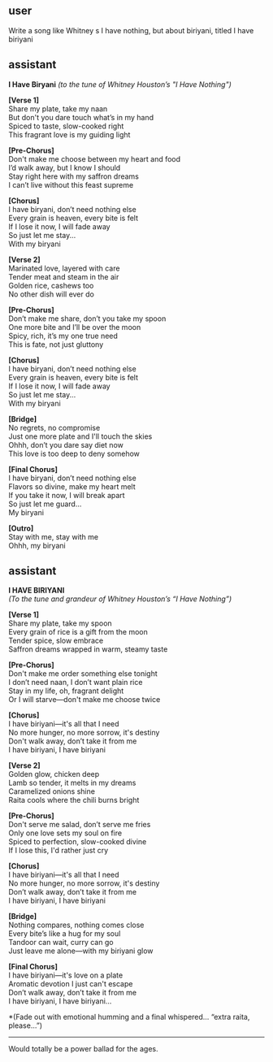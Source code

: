 ## user
Write a song like Whitney s I have nothing, but about biriyani, titled I have biriyani 
## assistant

**I Have Biryani** *(to the tune of Whitney Houston’s "I Have Nothing")*  

**[Verse 1]**  
Share my plate, take my naan  
But don't you dare touch what’s in my hand  
Spiced to taste, slow-cooked right  
This fragrant love is my guiding light  

**[Pre-Chorus]**  
Don't make me choose between my heart and food  
I’d walk away, but I know I should  
Stay right here with my saffron dreams  
I can’t live without this feast supreme  

**[Chorus]**  
I have biryani, don’t need nothing else  
Every grain is heaven, every bite is felt  
If I lose it now, I will fade away  
So just let me stay...  
With my biryani  

**[Verse 2]**  
Marinated love, layered with care  
Tender meat and steam in the air  
Golden rice, cashews too  
No other dish will ever do  

**[Pre-Chorus]**  
Don’t make me share, don’t you take my spoon  
One more bite and I’ll be over the moon  
Spicy, rich, it’s my one true need  
This is fate, not just gluttony  

**[Chorus]**  
I have biryani, don’t need nothing else  
Every grain is heaven, every bite is felt  
If I lose it now, I will fade away  
So just let me stay...  
With my biryani  

**[Bridge]**  
No regrets, no compromise  
Just one more plate and I'll touch the skies  
Ohhh, don’t you dare say diet now  
This love is too deep to deny somehow  

**[Final Chorus]**  
I have biryani, don’t need nothing else  
Flavors so divine, make my heart melt  
If you take it now, I will break apart  
So just let me guard...  
My biryani  

**[Outro]**  
Stay with me, stay with me  
Ohhh, my biryani
## assistant

**I HAVE BIRIYANI**  
*(To the tune and grandeur of Whitney Houston’s “I Have Nothing”)*  

**[Verse 1]**  
Share my plate, take my spoon  
Every grain of rice is a gift from the moon  
Tender spice, slow embrace  
Saffron dreams wrapped in warm, steamy taste  

**[Pre-Chorus]**  
Don't make me order something else tonight  
I don’t need naan, I don’t want plain rice  
Stay in my life, oh, fragrant delight  
Or I will starve—don't make me choose twice  

**[Chorus]**  
I have biriyani—it's all that I need  
No more hunger, no more sorrow, it's destiny  
Don't walk away, don’t take it from me  
I have biriyani, I have biriyani  

**[Verse 2]**  
Golden glow, chicken deep  
Lamb so tender, it melts in my dreams  
Caramelized onions shine  
Raita cools where the chili burns bright  

**[Pre-Chorus]**  
Don't serve me salad, don’t serve me fries  
Only one love sets my soul on fire  
Spiced to perfection, slow-cooked divine  
If I lose this, I'd rather just cry  

**[Chorus]**  
I have biriyani—it's all that I need  
No more hunger, no more sorrow, it's destiny  
Don’t walk away, don’t take it from me  
I have biriyani, I have biriyani  

**[Bridge]**  
Nothing compares, nothing comes close  
Every bite’s like a hug for my soul  
Tandoor can wait, curry can go  
Just leave me alone—with my biriyani glow  

**[Final Chorus]**  
I have biriyani—it's love on a plate  
Aromatic devotion I just can't escape  
Don’t walk away, don’t take it from me  
I have biriyani, I have biriyani…  

*(Fade out with emotional humming and a final whispered… “extra raita, please…”)  

---

Would totally be a power ballad for the ages.